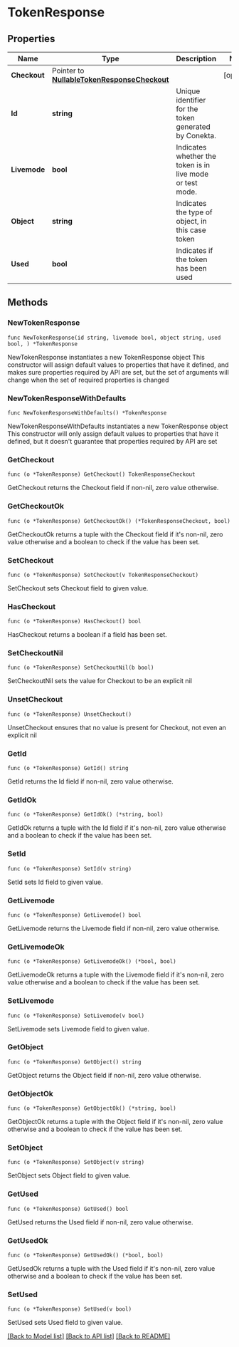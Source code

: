 # TokenResponse

## Properties

Name | Type | Description | Notes
------------ | ------------- | ------------- | -------------
**Checkout** | Pointer to [**NullableTokenResponseCheckout**](TokenResponseCheckout.md) |  | [optional] 
**Id** | **string** | Unique identifier for the token generated by Conekta. | 
**Livemode** | **bool** | Indicates whether the token is in live mode or test mode. | 
**Object** | **string** | Indicates the type of object, in this case token | 
**Used** | **bool** | Indicates if the token has been used | 

## Methods

### NewTokenResponse

`func NewTokenResponse(id string, livemode bool, object string, used bool, ) *TokenResponse`

NewTokenResponse instantiates a new TokenResponse object
This constructor will assign default values to properties that have it defined,
and makes sure properties required by API are set, but the set of arguments
will change when the set of required properties is changed

### NewTokenResponseWithDefaults

`func NewTokenResponseWithDefaults() *TokenResponse`

NewTokenResponseWithDefaults instantiates a new TokenResponse object
This constructor will only assign default values to properties that have it defined,
but it doesn't guarantee that properties required by API are set

### GetCheckout

`func (o *TokenResponse) GetCheckout() TokenResponseCheckout`

GetCheckout returns the Checkout field if non-nil, zero value otherwise.

### GetCheckoutOk

`func (o *TokenResponse) GetCheckoutOk() (*TokenResponseCheckout, bool)`

GetCheckoutOk returns a tuple with the Checkout field if it's non-nil, zero value otherwise
and a boolean to check if the value has been set.

### SetCheckout

`func (o *TokenResponse) SetCheckout(v TokenResponseCheckout)`

SetCheckout sets Checkout field to given value.

### HasCheckout

`func (o *TokenResponse) HasCheckout() bool`

HasCheckout returns a boolean if a field has been set.

### SetCheckoutNil

`func (o *TokenResponse) SetCheckoutNil(b bool)`

 SetCheckoutNil sets the value for Checkout to be an explicit nil

### UnsetCheckout
`func (o *TokenResponse) UnsetCheckout()`

UnsetCheckout ensures that no value is present for Checkout, not even an explicit nil
### GetId

`func (o *TokenResponse) GetId() string`

GetId returns the Id field if non-nil, zero value otherwise.

### GetIdOk

`func (o *TokenResponse) GetIdOk() (*string, bool)`

GetIdOk returns a tuple with the Id field if it's non-nil, zero value otherwise
and a boolean to check if the value has been set.

### SetId

`func (o *TokenResponse) SetId(v string)`

SetId sets Id field to given value.


### GetLivemode

`func (o *TokenResponse) GetLivemode() bool`

GetLivemode returns the Livemode field if non-nil, zero value otherwise.

### GetLivemodeOk

`func (o *TokenResponse) GetLivemodeOk() (*bool, bool)`

GetLivemodeOk returns a tuple with the Livemode field if it's non-nil, zero value otherwise
and a boolean to check if the value has been set.

### SetLivemode

`func (o *TokenResponse) SetLivemode(v bool)`

SetLivemode sets Livemode field to given value.


### GetObject

`func (o *TokenResponse) GetObject() string`

GetObject returns the Object field if non-nil, zero value otherwise.

### GetObjectOk

`func (o *TokenResponse) GetObjectOk() (*string, bool)`

GetObjectOk returns a tuple with the Object field if it's non-nil, zero value otherwise
and a boolean to check if the value has been set.

### SetObject

`func (o *TokenResponse) SetObject(v string)`

SetObject sets Object field to given value.


### GetUsed

`func (o *TokenResponse) GetUsed() bool`

GetUsed returns the Used field if non-nil, zero value otherwise.

### GetUsedOk

`func (o *TokenResponse) GetUsedOk() (*bool, bool)`

GetUsedOk returns a tuple with the Used field if it's non-nil, zero value otherwise
and a boolean to check if the value has been set.

### SetUsed

`func (o *TokenResponse) SetUsed(v bool)`

SetUsed sets Used field to given value.



[[Back to Model list]](../README.md#documentation-for-models) [[Back to API list]](../README.md#documentation-for-api-endpoints) [[Back to README]](../README.md)



